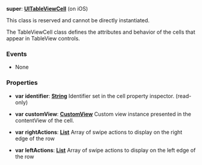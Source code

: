 **super**: **[UITableViewCell](UITableViewCell.md)** (on iOS)

This class is reserved and cannot be directly instantiated.

The TableViewCell class defines the attributes and behavior of the cells that appear in TableView controls.

### Events

* None

### Properties

* **var** **identifier**: **[String](../gravity/types.md)**
Identifier set in the cell property inspector. \(read-only\)

* **var** **customView**: **[CustomView](CustomView.md)**
Custom view instance presented in the contentView of the cell.

* **var** **rightActions**: **[List](../gravity/lists.md)**
Array of swipe actions to display on the right edge of the row

* **var** **leftActions**: **[List](../gravity/lists.md)**
Array of swipe actions to display on the left edge of the row





